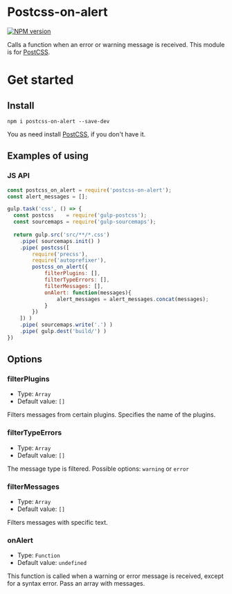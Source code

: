# Postcss-on-alert

[![NPM version](https://img.shields.io/npm/v/postcss-on-alert.svg)](https://www.npmjs.com/package/postcss-on-alert)

Calls a function when an error or warning message is received. This module is for [PostCSS](https://github.com/postcss/postcss).

# Get started

##  Install

```shell
npm i postcss-on-alert --save-dev
```
You as need install [PostCSS](https://github.com/postcss/postcss),  if you don't have it.


##  Examples of using

### JS API
```javascript
const postcss_on_alert = require('postcss-on-alert');
const alert_messages = [];

gulp.task('css', () => {
  const postcss    = require('gulp-postcss');
  const sourcemaps = require('gulp-sourcemaps');
  
  return gulp.src('src/**/*.css')
    .pipe( sourcemaps.init() )
    .pipe( postcss([ 
        require('precss'), 
        require('autoprefixer'),
        postcss_on_alert({
            filterPlugins: [],
            filterTypeErrors: [],
            filterMessages: [],
            onAlert: function(messages){
                alert_messages = alert_messages.concat(messages);
            }
        })        
    ]) )
    .pipe( sourcemaps.write('.') )
    .pipe( gulp.dest('build/') )
})
```

##  Options

### filterPlugins

* Type: `Array`
* Default value: `[]`

Filters messages from certain plugins. Specifies the name of the plugins.

### filterTypeErrors

* Type: `Array`
* Default value: `[]`

The message type is filtered. Possible options: `warning` or `error`

### filterMessages

* Type: `Array`
* Default value: `[]`

Filters messages with specific text.

### onAlert

* Type: `Function`
* Default value: `undefined`

This function is called when a warning or error message is received, except for a syntax error. Pass an array with messages.





